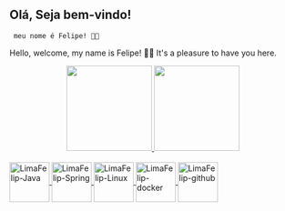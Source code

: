 
## Olá, Seja bem-vindo! 
     meu nome é Felipe! 👋😊
     
Hello, welcome, my name is Felipe! 👋😊
It's a pleasure to have you here. 


<div align="center">
  <a href="https://github.com/LimaFelip">
  <img align="" height="150em" src="https://github-readme-stats.vercel.app/api?username=LimaFelip&show_icons=true&theme=dracula&include_all_commits=true&count_private=true"/>
  <img height="150em" width="" align="" src="https://github-readme-stats.vercel.app/api/top-langs/?username=LimaFelip&layout=compact&langs_count=7&theme=dracula"/>
</div>
  
<div style="display: inline_block"><br>
<img align="center" alt="LimaFelip-Java" height="70" width="70" src="https://cdn.jsdelivr.net/gh/devicons/devicon/icons/java/java-original.svg" />
<img align="center" alt="LimaFelip-Spring" height="70" width="70"
 src="https://cdn.jsdelivr.net/gh/devicons/devicon/icons/spring/spring-original-wordmark.svg" />
<img align="center" alt="LimaFelip-Linux" height="70" width="70"
 src="https://cdn.jsdelivr.net/gh/devicons/devicon/icons/linux/linux-original.svg" />
<img align="center" alt="LimaFelip-docker" height="70" width="70"
 src="https://cdn.jsdelivr.net/gh/devicons/devicon/icons/docker/docker-original.svg" />
<img align="center" alt="LimaFelip-github" height="70" width="70

          
</div>  

<div style="display: inline_block"><br>
  <br>
  <br>
